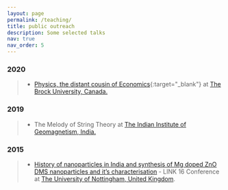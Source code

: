 ```yaml
---
layout: page
permalink: /teaching/
title: public outreach
description: Some selected talks
nav: true
nav_order: 5
---
```


### 2020
> * [Physics, the distant cousin of Economics](/assets/pdf/brock_econophy.pdf){:target="_blank"} at [The Brock University, Canada.](https://brocku.ca/)

### 2019
> * The Melody of String Theory at [The Indian Institute of Geomagnetism, India.](https://iigm.res.in/)

### 2015 
> * [History of nanoparticles in India and synthesis of Mg doped ZnO DMS nanoparticles and it’s characterisation](https://www.researchgate.net/publication/305680008_History_of_nanoparticles_in_India_and_synthesis_of_Mg_doped_ZnO_DMS_nanoparticles_and_it's_characterisation) - LINK 16 Conference at [The University of Nottingham, United Kingdom](https://www.nottingham.ac.uk/).
